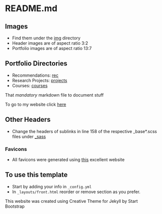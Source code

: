 # README.md

## Images

 - Find them under the [img](/img/) directory
 - Header images are of aspect ratio 3:2
 - Portfolio images are of aspect ratio 13:7

## Portfolio Directories

 - Recommendations: [rec](/rec/)
 - Research Projects: [projects](/projects/)
 - Courses: [courses](/courses/)

That *mandatory* markdown file to document stuff

To go to my website click [here](https://aravindbharathi.github.io/)

## Other Headers

 - Change the headers of sublinks in line 158 of the respective \_base\*.scss files under [\_sass](_sass)

### Favicons

 - All favicons were generated using [this](https://favicon.io/favicon-converter/) excellent website

## To use this template

- Start by adding your info in `_config.yml`
- In `_layouts/front.html` reorder or remove section as you prefer.

This website was created using Creative Theme for Jekyll by Start Bootstrap
